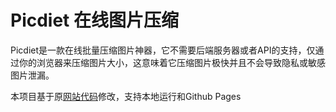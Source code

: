 # Picdiet 在线图片压缩

Picdiet是一款在线批量压缩图片神器，它不需要后端服务器或者API的支持，仅通过你的浏览器来压缩图片大小，这意味着它压缩图片极快并且不会导致隐私或敏感图片泄漏。

本项目基于原[网站代码](https://www.picdiet.com)修改，支持本地运行和Github Pages
